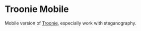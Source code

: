 # Troonie Mobile
Mobile version of <a href="https://github.com/troonie/troonie" target="_blank">Troonie</a>, especially work with steganography.
